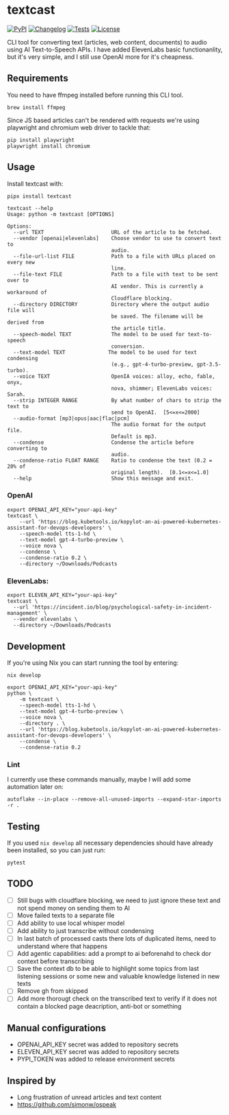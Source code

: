 # textcast

[![PyPI](https://img.shields.io/pypi/v/textcast.svg)](https://pypi.org/project/textcast/)
[![Changelog](https://img.shields.io/github/release/ivankovnatsky/textcast.svg)](https://github.com/ivankovnatsky/textcast/releases)
[![Tests](https://github.com/ivankovnatsky/textcast/workflows/Test/badge.svg)](https://github.com/ivankovnatsky/textcast/actions?query=workflow%3ATest)
[![License](https://img.shields.io/github/license/ivankovnatsky/textcast)](https://github.com/ivankovnatsky/textcast/blob/main/LICENSE.md)

CLI tool for converting text (articles, web content, documents) to audio using AI Text-to-Speech APIs. I
have added ElevenLabs basic functionanlity, but it's very simple, and I still
use OpenAI more for it's cheapness.

## Requirements

You need to have ffmpeg installed before running this CLI tool.

```console
brew install ffmpeg
```

Since JS based articles can't be rendered with requests we're using playwright
and chromium web driver to tackle that:

```console
pip install playwright
playwright install chromium
```

## Usage

Install textcast with:

```console
pipx install textcast
```

```console
textcast --help
Usage: python -m textcast [OPTIONS]

Options:
  --url TEXT                      URL of the article to be fetched.
  --vendor [openai|elevenlabs]    Choose vendor to use to convert text to
                                  audio.
  --file-url-list FILE            Path to a file with URLs placed on every new
                                  line.
  --file-text FILE                Path to a file with text to be sent over to
                                  AI vendor. This is currently a workaround of
                                  Cloudflare blocking.
  --directory DIRECTORY           Directory where the output audio file will
                                  be saved. The filename will be derived from
                                  the article title.
  --speech-model TEXT             The model to be used for text-to-speech
                                  conversion.
  --text-model TEXT              The model to be used for text condensing
                                  (e.g., gpt-4-turbo-preview, gpt-3.5-turbo).
  --voice TEXT                    OpenIA voices: alloy, echo, fable, onyx,
                                  nova, shimmer; ElevenLabs voices: Sarah.
  --strip INTEGER RANGE           By what number of chars to strip the text to
                                  send to OpenAI.  [5<=x<=2000]
  --audio-format [mp3|opus|aac|flac|pcm]
                                  The audio format for the output file.
                                  Default is mp3.
  --condense                      Condense the article before converting to
                                  audio.
  --condense-ratio FLOAT RANGE    Ratio to condense the text (0.2 = 20% of
                                  original length).  [0.1<=x<=1.0]
  --help                          Show this message and exit.
```

### OpenAI

```console
export OPENAI_API_KEY="your-api-key"
textcast \
    --url 'https://blog.kubetools.io/kopylot-an-ai-powered-kubernetes-assistant-for-devops-developers' \
    --speech-model tts-1-hd \
    --text-model gpt-4-turbo-preview \
    --voice nova \
    --condense \
    --condense-ratio 0.2 \
    --directory ~/Downloads/Podcasts
```

### ElevenLabs:

```console
export ELEVEN_API_KEY="your-api-key"
textcast \
  --url 'https://incident.io/blog/psychological-safety-in-incident-management' \
  --vendor elevenlabs \
  --directory ~/Downloads/Podcasts
```

## Development

If you're using Nix you can start running the tool by entering:

```console
nix develop
```

```console
export OPENAI_API_KEY="your-api-key"
python \
    -m textcast \
    --speech-model tts-1-hd \
    --text-model gpt-4-turbo-preview \
    --voice nova \
    --directory . \
    --url 'https://blog.kubetools.io/kopylot-an-ai-powered-kubernetes-assistant-for-devops-developers' \
    --condense \
    --condense-ratio 0.2
```

### Lint

I currently use these commands manually, maybe I will add some automation later on:

```console
autoflake --in-place --remove-all-unused-imports --expand-star-imports -r .
```

## Testing

If you used `nix develop` all necessary dependencies should have already
been installed, so you can just run:

```console
pytest
```

## TODO

- [ ] Still bugs with cloudflare blocking, we need to just ignore these text and not spend money on sending them to AI
- [ ] Move failed texts to a separate file
- [ ] Add ability to use local whisper model
- [ ] Add ability to just transcribe without condensing
- [ ] In last batch of processed casts there lots of duplicated items, need to understand where that happens
- [ ] Add agentic capabilities: add a prompt to ai beforenahd to check dor context before transcribing
- [ ] Save the context db to be able to highlight some topics from last listening sessions or some new and valuable knowledge listened in new texts
- [ ] Remove gh from skipped
- [ ] Add more thorougt check on the transcribed text to verify if it does not contain a blocked page deacription, anti-bot or something

## Manual configurations

- OPENAI_API_KEY secret was added to repository secrets
- ELEVEN_API_KEY secret was added to repository secrets
- PYPI_TOKEN was added to release environment secrets

## Inspired by

- Long frustration of unread articles and text content
- https://github.com/simonw/ospeak
